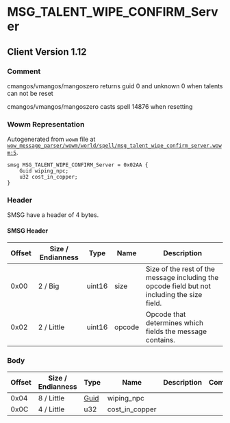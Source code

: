 # MSG_TALENT_WIPE_CONFIRM_Server

## Client Version 1.12

### Comment

cmangos/vmangos/mangoszero returns guid 0 and unknown 0 when talents can not be reset

cmangos/vmangos/mangoszero casts spell 14876 when resetting

### Wowm Representation

Autogenerated from `wowm` file at [`wow_message_parser/wowm/world/spell/msg_talent_wipe_confirm_server.wowm:5`](https://github.com/gtker/wow_messages/tree/main/wow_message_parser/wowm/world/spell/msg_talent_wipe_confirm_server.wowm#L5).
```rust,ignore
smsg MSG_TALENT_WIPE_CONFIRM_Server = 0x02AA {
    Guid wiping_npc;
    u32 cost_in_copper;
}
```
### Header

SMSG have a header of 4 bytes.

#### SMSG Header

| Offset | Size / Endianness | Type   | Name   | Description |
| ------ | ----------------- | ------ | ------ | ----------- |
| 0x00   | 2 / Big           | uint16 | size   | Size of the rest of the message including the opcode field but not including the size field.|
| 0x02   | 2 / Little        | uint16 | opcode | Opcode that determines which fields the message contains.|

### Body

| Offset | Size / Endianness | Type | Name | Description | Comment |
| ------ | ----------------- | ---- | ---- | ----------- | ------- |
| 0x04 | 8 / Little | [Guid](../spec/packed-guid.md) | wiping_npc |  |  |
| 0x0C | 4 / Little | u32 | cost_in_copper |  |  |

